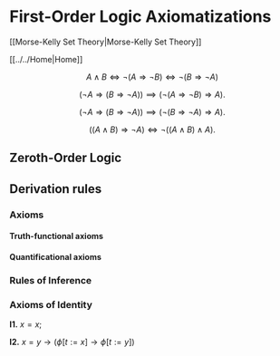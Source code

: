 # First-Order Logic Axiomatizations

[[Morse-Kelly Set Theory|Morse-Kelly Set Theory]]

[[../../Home|Home]]


$$
A \land B \iff \neg (A \Rightarrow \neg B) \iff \neg(B \Rightarrow \neg A)
$$

$$
(\neg A \Rightarrow (B \Rightarrow \neg A)) \implies (\neg(A \Rightarrow \neg B) \Rightarrow A).
$$

$$
(\neg A \Rightarrow (B \Rightarrow \neg A)) \implies (\neg(B \Rightarrow \neg A) \Rightarrow A).
$$

$$
((A \land B) \Rightarrow \neg A) \iff \neg((A \land B) \land A).
$$



## Zeroth-Order Logic


## Derivation rules

### Axioms

#### Truth-functional axioms

#### Quantificational axioms

### Rules of Inference

### Axioms of Identity

**I1.** $x = x$;

**I2.** $x = y \to (\phi[t:= x] \to \phi[t:= y])$